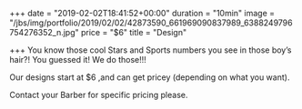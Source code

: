 +++
date = "2019-02-02T18:41:52+00:00"
duration = "10min"
image = "/jbs/img/portfolio/2019/02/02/42873590_661969090837989_6388249796754276352_n.jpg"
price = "$6"
title = "Design"

+++
You know those cool Stars and Sports numbers you see in those boy’s hair?! You guessed it! We do those!!!

Our designs start at $6 ,and can get pricey (depending on what you want).

Contact your Barber for specific pricing please.